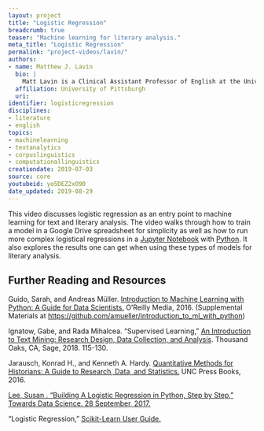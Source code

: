 ```yaml
---
layout: project
title: "Logistic Regression"
breadcrumb: true
teaser: "Machine learning for literary analysis."
meta_title: "Logistic Regression"
permalink: "project-videos/lavin/"
authors:
- name: Matthew J. Lavin
  bio: |
    Matt Lavin is a Clinical Assistant Professor of English at the University of Pittsburgh, and Director of the department's Digital Media Lab. His scholarship has appeared in *Studies in the Novel*, *Literary and Linguistic Computing*, *Auto\|Biography Studies*, and *The Programming Historian*.
  affiliation: University of Pittsburgh
  uri:
identifier: logisticregression
disciplines:
- literature
- english
topics:
- machinelearning
- textanalytics
- corpuslinguistics
- computationallinguistics
creationdate: 2019-07-03
source: core
youtubeid: yo5DEZ2xO90
date_updated: 2019-08-29
---
```


This video discusses logistic regression as an entry point to machine learning for text and literary analysis. The video walks through how to train a model in a Google Drive spreadsheet for simplicity as well as how to run more complex logistical regressions in a [Jupyter Notebook](https://jupyter.org/) with [Python](https://www.python.org/). It also explores the results one can get when using these types of models for literary analysis.

## Further Reading and Resources

Guido, Sarah, and Andreas Müller. [Introduction to Machine Learning with Python: A Guide for Data Scientists.](https://books.google.com/books?id=vbQlDQAAQBAJ&dq=Guido,+Sarah,+and+Andreas+M%C3%BCller+.+Introduction+to+Machine+Learning+with+Python:+A+Guide+for+Data+Scientists&source=gbs_navlinks_s) O’Reilly Media, 2016. (Supplemental Materials at https://github.com/amueller/introduction_to_ml_with_python)

Ignatow, Gabe, and Rada Mihalcea. “Supervised Learning,” [An Introduction to Text Mining: Research Design, Data Collection, and Analysis](https://books.google.com/books?id=svk2DwAAQBAJ&dq=An+Introduction+to+Text+Mining:+Research+Design,+Data+Collection,+and+Analysis&source=gbs_navlinks_s). Thousand Oaks, CA, Sage, 2018. 115-130.

Jarausch, Konrad H., and Kenneth A. Hardy. [Quantitative Methods for Historians: A Guide to Research, Data, and Statistics.](https://books.google.com/books?id=yA01DgAAQBAJ&dq=Jarausch,+Konrad+H.,+and+Kenneth+A.+Hardy.+Quantitative+Methods+for+Historians:+A+Guide+to+Research,+Data,+and+Statistics.&source=gbs_navlinks_s) UNC Press Books, 2016.

[Lee, Susan . “Building A Logistic Regression in Python, Step by Step,” Towards Data Science. 28 September, 2017.](https://towardsdatascience.com/building-a-logistic-regression-in-python-step-by-step-becd4d56c9c8)

“Logistic Regression,” [Scikit-Learn User Guide.](https://scikit-learn.org/stable/modules/linear_model.html#logistic-regression)
